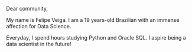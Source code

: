 Dear community,

My name is Felipe Veiga. I am a 19 years-old Brazilian with an immense affection for Data Science. 

Everyday, I spend hours studying Python and Oracle SQL. I aspire being a data scientist in the future!
